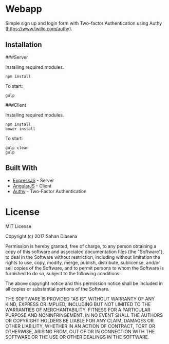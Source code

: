 # Webapp

Simple sign up and login form with Two-factor Authentication using Authy (https://www.twilio.com/authy).

## Installation

###Server

Installing required modules.

```
npm install
```
To start:
```
gulp
```
###Client

Installing required modules.

```
npm install
bower install
```
To start:
```
gulp clean
gulp
```
## Built With
* [ExpressJS](http://expressjs.com/) - Server
* [AngularJS](https://angularjs.org/) - Client
* [Authy](https://www.twilio.com/authy) - Two-Factor Authentication

# License
MIT License

Copyright (c) 2017 Sahan Diasena

Permission is hereby granted, free of charge, to any person obtaining a copy
of this software and associated documentation files (the "Software"), to deal
in the Software without restriction, including without limitation the rights
to use, copy, modify, merge, publish, distribute, sublicense, and/or sell
copies of the Software, and to permit persons to whom the Software is
furnished to do so, subject to the following conditions:

The above copyright notice and this permission notice shall be included in all
copies or substantial portions of the Software.

THE SOFTWARE IS PROVIDED "AS IS", WITHOUT WARRANTY OF ANY KIND, EXPRESS OR
IMPLIED, INCLUDING BUT NOT LIMITED TO THE WARRANTIES OF MERCHANTABILITY,
FITNESS FOR A PARTICULAR PURPOSE AND NONINFRINGEMENT. IN NO EVENT SHALL THE
AUTHORS OR COPYRIGHT HOLDERS BE LIABLE FOR ANY CLAIM, DAMAGES OR OTHER
LIABILITY, WHETHER IN AN ACTION OF CONTRACT, TORT OR OTHERWISE, ARISING FROM,
OUT OF OR IN CONNECTION WITH THE SOFTWARE OR THE USE OR OTHER DEALINGS IN THE
SOFTWARE.
